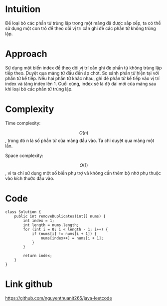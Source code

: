 # Intuition

<!-- Describe your first thoughts on how to solve this problem. -->
Để loại bỏ các phần tử trùng lặp trong một mảng đã được sắp xếp, ta có thể sử dụng một con trỏ để theo dõi vị trí cần
ghi đè các phần tử không trùng lặp.

# Approach

<!-- Describe your approach to solving the problem. -->

Sử dụng một biến index để theo dõi vị trí cần ghi đè phần tử không trùng lặp tiếp theo.
Duyệt qua mảng từ đầu đến áp chót.
So sánh phần tử hiện tại với phần tử kế tiếp.
Nếu hai phần tử khác nhau, ghi đè phần tử kế tiếp vào vị trí index và tăng index lên 1.
Cuối cùng, index sẽ là độ dài mới của mảng sau khi loại bỏ các phần tử trùng lặp.

# Complexity

Time complexity:

<!-- Add your time complexity here, e.g. $$O(n)$$ -->
$$O(n)$$, trong đó n là số phần tử của mảng đầu vào. Ta chỉ duyệt qua mảng một lần.

Space complexity:

<!-- Add your space complexity here, e.g. $$O(n)$$ -->
$$O(1)$$, vì ta chỉ sử dụng một số biến phụ trợ và không cần thêm bộ nhớ phụ thuộc vào kích thước đầu vào.

# Code

```
class Solution {
    public int removeDuplicates(int[] nums) {
        int index = 1;
        int length = nums.length;
        for (int i = 0; i < length - 1; i++) {
            if (nums[i] != nums[i + 1]) {
                nums[index++] = nums[i + 1];
            }
        }

        return index;
    }
}
```

# Link github

https://github.com/nguyenthuanit265/java-leetcode